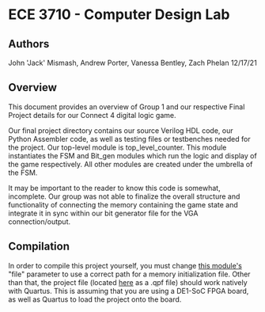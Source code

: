 # ECE 3710 - Computer Design Lab

## Authors
John 'Jack' Mismash, Andrew Porter, Vanessa Bentley, Zach Phelan
12/17/21

## Overview
This document provides an overview of Group 1 and our respective Final Project
details for our Connect 4 digital logic game.

Our final project directory contains our source Verilog HDL code, our Python
Assembler code, as well as testing files or testbenches needed for the project.
Our top-level module is top\_level\_counter.  This module instantiates the FSM and
Bit\_gen modules which run the logic and display of the game respectively. All
other modules are created under the umbrella of the FSM.

It may be important to the reader to know this code is somewhat, incomplete.
Our group was not able to finalize the overall structure and functionality of
connecting the memory containing the game state and integrate it in sync within
our bit generator file for the VGA connection/output.


## Compilation
In order to compile this project yourself, you must change [this module's](https://github.com/JohnMismash/ECE3710/blob/main/Final%20Project/verilog_code/true_dual_port_ram_single_clock.v) "file" parameter to use a correct path for a memory initialization file. Other than that, the project file (located [here](https://github.com/JohnMismash/ECE3710/tree/main/Final%20Project/verilog_code) as a .qpf file) should work natively with Quartus. This is assuming that you are using a DE1-SoC FPGA board, as well as Quartus to load the project onto the board.
